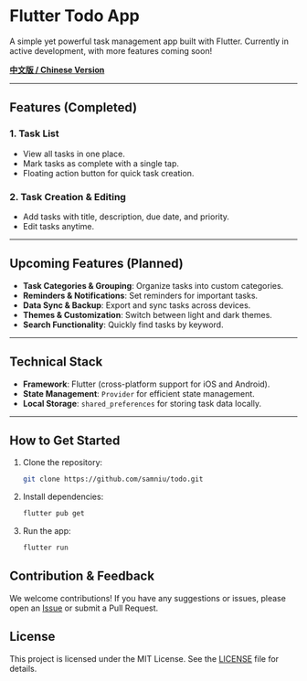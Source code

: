 # Flutter Todo App

A simple yet powerful task management app built with Flutter. Currently in active development, with more features coming soon!

**[中文版 / Chinese Version](README_ZH.md)**

---

## Features (Completed)

### 1. **Task List**
- View all tasks in one place.  
- Mark tasks as complete with a single tap.  
- Floating action button for quick task creation.  

### 2. **Task Creation & Editing**
- Add tasks with title, description, due date, and priority.  
- Edit tasks anytime.  

---

## Upcoming Features (Planned)

- **Task Categories & Grouping**: Organize tasks into custom categories.  
- **Reminders & Notifications**: Set reminders for important tasks.  
- **Data Sync & Backup**: Export and sync tasks across devices.  
- **Themes & Customization**: Switch between light and dark themes.  
- **Search Functionality**: Quickly find tasks by keyword.  

---

## Technical Stack

- **Framework**: Flutter (cross-platform support for iOS and Android).  
- **State Management**: `Provider` for efficient state management.  
- **Local Storage**: `shared_preferences` for storing task data locally.  

---

## How to Get Started

1. Clone the repository:  
   ```bash
   git clone https://github.com/samniu/todo.git

2. Install dependencies:
    ```bash
    flutter pub get

3. Run the app:
    ```bash
    flutter run

## Contribution & Feedback
We welcome contributions! If you have any suggestions or issues, please open an [Issue](https://github.com/samniu/todo/issues) or submit a Pull Request.    

## License
This project is licensed under the MIT License. See the [LICENSE](LICENSE) file for details.